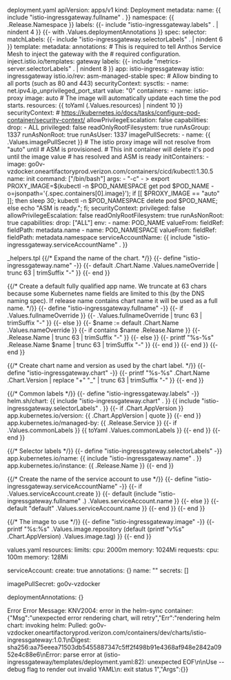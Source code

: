 deployment.yaml
apiVersion: apps/v1
kind: Deployment
metadata:
  name: {{ include "istio-ingressgateway.fullname" . }}
  namespace: {{ .Release.Namespace }}
  labels:
    {{- include "istio-ingressgateway.labels" . | nindent 4 }}
  {{- with .Values.deploymentAnnotations }}
spec:
  selector:
    matchLabels:
      {{- include "istio-ingressgateway.selectorLabels" . | nindent 6 }}
  template:
    metadata:
      annotations:
        # This is required to tell Anthos Service Mesh to inject the gateway with the
        # required configuration.
        inject.istio.io/templates: gateway
      labels:
        {{- include "metrics-server.selectorLabels" . | nindent 8 }}
        app: istio-ingressgateway
        istio: ingressgateway
        istio.io/rev: asm-managed-stable
    spec:
       # Allow binding to all ports (such as 80 and 443)
      securityContext:
        sysctls:
        - name: net.ipv4.ip_unprivileged_port_start
          value: "0"
      containers:
      - name: istio-proxy
        image: auto # The image will automatically update each time the pod starts.
        resources: {{ toYaml (.Values.resources) | nindent 10 }}
        securityContext: # https://kubernetes.io/docs/tasks/configure-pod-container/security-context/
          allowPrivilegeEscalation: false
          capabilities:
            drop:
            - ALL
          privileged: false
          readOnlyRootFilesystem: true
          runAsGroup: 1337
          runAsNonRoot: true
          runAsUser: 1337
      imagePullSecrets:
        - name: {{ .Values.imagePullSecret }}
      # The istio proxy image will not resolve from "auto" until
      # ASM is provisioned.
      # This init container will delete it's pod until the image value
      # has resolved and ASM is ready
      initContainers:
      - image: go0v-vzdocker.oneartifactoryprod.verizon.com/containers/cicd/kubectl:1.30.5
        name: init
        command: ["/bin/bash"]
        args:
          - "-c"
          - >
            export PROXY_IMAGE=$(kubectl -n $POD_NAMESPACE
            get pod $POD_NAME -o=jsonpath='{.spec.containers[0].image}');
            if [[ $PROXY_IMAGE == "auto" ]]; then
            sleep 30;
            kubectl -n $POD_NAMESPACE delete pod $POD_NAME;
            else
            echo "ASM is ready.";
            fi;
        securityContext:
          privileged: false
          allowPrivilegeEscalation: false
          readOnlyRootFilesystem: true
          runAsNonRoot: true
          capabilities:
            drop: ["ALL"]
        env:
          - name: POD_NAME
            valueFrom:
              fieldRef:
                fieldPath: metadata.name
          - name: POD_NAMESPACE
            valueFrom:
              fieldRef:
                fieldPath: metadata.namespace
      serviceAccountName: {{ include "istio-ingressgateway.serviceAccountName" . }}




_helpers.tpl
{{/*
Expand the name of the chart.
*/}}
{{- define "istio-ingressgateway.name" -}}
{{- default .Chart.Name .Values.nameOverride | trunc 63 | trimSuffix "-" }}
{{- end }}

{{/*
Create a default fully qualified app name.
We truncate at 63 chars because some Kubernetes name fields are limited to this (by the DNS naming spec).
If release name contains chart name it will be used as a full name.
*/}}
{{- define "istio-ingressgateway.fullname" -}}
{{- if .Values.fullnameOverride }}
{{- .Values.fullnameOverride | trunc 63 | trimSuffix "-" }}
{{- else }}
{{- $name := default .Chart.Name .Values.nameOverride }}
{{- if contains $name .Release.Name }}
{{- .Release.Name | trunc 63 | trimSuffix "-" }}
{{- else }}
{{- printf "%s-%s" .Release.Name $name | trunc 63 | trimSuffix "-" }}
{{- end }}
{{- end }}
{{- end }}

{{/*
Create chart name and version as used by the chart label.
*/}}
{{- define "istio-ingressgateway.chart" -}}
{{- printf "%s-%s" .Chart.Name .Chart.Version | replace "+" "_" | trunc 63 | trimSuffix "-" }}
{{- end }}

{{/*
Common labels
*/}}
{{- define "istio-ingressgateway.labels" -}}
helm.sh/chart: {{ include "istio-ingressgateway.chart" . }}
{{ include "istio-ingressgateway.selectorLabels" . }}
{{- if .Chart.AppVersion }}
app.kubernetes.io/version: {{ .Chart.AppVersion | quote }}
{{- end }}
app.kubernetes.io/managed-by: {{ .Release.Service }}
{{- if .Values.commonLabels }}
{{ toYaml .Values.commonLabels }}
{{- end }}
{{- end }}

{{/*
Selector labels
*/}}
{{- define "istio-ingressgateway.selectorLabels" -}}
app.kubernetes.io/name: {{ include "istio-ingressgateway.name" . }}
app.kubernetes.io/instance: {{ .Release.Name }}
{{- end }}

{{/*
Create the name of the service account to use
*/}}
{{- define "istio-ingressgateway.serviceAccountName" -}}
{{- if .Values.serviceAccount.create }}
{{- default (include "istio-ingressgateway.fullname" .) .Values.serviceAccount.name }}
{{- else }}
{{- default "default" .Values.serviceAccount.name }}
{{- end }}
{{- end }}

{{/*
The image to use
*/}}
{{- define "istio-ingressgateway.image" -}}
{{- printf "%s:%s" .Values.image.repository (default (printf "v%s" .Chart.AppVersion) .Values.image.tag) }}
{{- end }}


values.yaml
resources:
  limits:
    cpu: 2000m
    memory: 1024Mi
  requests:
    cpu: 100m
    memory: 128Mi

serviceAccount:
  create: true
  annotations: {}
  name: ""
  secrets: []

imagePullSecret: go0v-vzdocker

deploymentAnnotations: {}


Error
     Error Message:  KNV2004: error in the helm-sync container: {"Msg":"unexpected error rendering chart, will retry","Err":"rendering helm chart: invoking helm: Pulled: go0v-vzdocker.oneartifactoryprod.verizon.com/containers/dev/charts/istio-ingressgateway:1.0.1\nDigest: sha256:aa75eeea71503db5455887347c5ff2f498b91e4368af948e2842a0952e4c88e6\nError: parse error at (istio-ingressgateway/templates/deployment.yaml:82): unexpected EOF\n\nUse --debug flag to render out invalid YAML\n: exit status 1","Args":{}}




